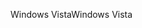 <span data-ttu-id="18758-101">Windows Vista</span><span class="sxs-lookup"><span data-stu-id="18758-101">Windows Vista</span></span>